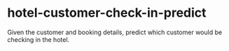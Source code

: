 # hotel-customer-check-in-predict
Given the customer and booking details, predict which customer would be checking in the hotel.

